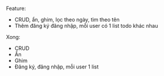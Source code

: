Feature:
 - CRUD, ẩn, ghim, lọc theo ngày, tìm theo tên
 - Thêm đăng ký đăng nhập, mỗi user có 1 list todo khác nhau
 
Xong:
- CRUD
- Ẩn
- Ghim
- Đăng ký, đăng nhập, mỗi user 1 list